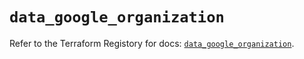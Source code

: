 # `data_google_organization`

Refer to the Terraform Registory for docs: [`data_google_organization`](https://registry.terraform.io/providers/hashicorp/google-beta/4.65.0/docs/data-sources/google_organization).
